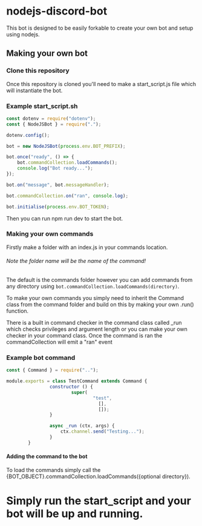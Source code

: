 # nodejs-discord-bot

This bot is designed to be easily forkable to create your own bot and setup using nodejs.

## Making your own bot

### Clone this repository

Once this repository is cloned you'll need to make a start_script.js file which will instantiate the bot.

### Example start_script.sh
```js
const dotenv = require("dotenv");
const { NodeJSBot } = require(".");

dotenv.config();

bot = new NodeJSBot(process.env.BOT_PREFIX);

bot.once("ready", () => {
    bot.commandCollection.loadCommands();
    console.log("Bot ready...");
});

bot.on("message", bot.messageHandler);

bot.commandCollection.on("ran", console.log);

bot.initialise(process.env.BOT_TOKEN);
```

Then you can run npm run dev to start the bot.

### Making your own commands

Firstly make a folder with an index.js in your commands location.
###### Note the folder name will be the name of the command!
The default is the commands folder however you can add commands from any directory using `bot.commandCollection.loadCommands(directory)`.

To make your own commands you simply need to inherit the Command class from the command folder and build on this by making your own .run() function.

There is a built in command checker in the command class called _run which checks privileges and argument length or you can make your own checker in your command class.
Once the command is ran the commandCollection will emit a "ran" event
### Example bot command
```js
const { Command } = require("..");

module.exports = class TestCommand extends Command {
                constructor () {
                        super(
                                "test",
                                  [],
                                  []);
                }

                async _run (ctx, args) {
                    ctx.channel.send("Testing...");
                }
        }
```

#### Adding the command to the bot

To load the commands simply call the {BOT_OBJECT}.commandCollection.loadCommands({optional directory}).

# Simply run the start_script and your bot will be up and running.
